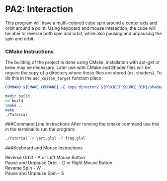 # PA2: Interaction

This program will have a multi-colored cube spin around a center axis and orbit around a point. Using keyboard and mouse interaction, the cube will be able to reverse both spin and orbit, while also pausing and unpausing the spin and orbit.

### CMake Instructions
The building of the project is done using CMake, installation with apt-get or brew may be necessary. Later use with CMake and Shader files will be require the copy of a directory where those files are stored (ex. shaders). To do this in the ```add_custom_target``` function place 
```cmake
COMMAND ${CMAKE_COMMAND} -E copy_directory ${PROJECT_SOURCE_DIR}/shaders/ ${CMAKE_CURRENT_BINARY_DIR}/shaders
```

```bash
mkdir build
cd build
cmake ..
make
./Tutorial
```

###Command Line Instructions
After running the cmake command use this in the terminal to run the program:
```bash
./Tutorial -v vert.glsl -f frag.glsl
```

###Keyboard and Mouse Instructions

Reverse Orbit - A or Left Mouse Button <br />
Pause and Unpause Orbit - D or Right Mouse Button <br />
Reverse Spin - W <br />
Pause and Unpause Spin - S <br />
